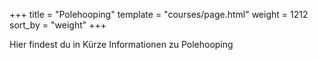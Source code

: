 +++
title = "Polehooping"
template = "courses/page.html"
weight = 1212
sort_by = "weight"
+++

Hier findest du in Kürze Informationen zu Polehooping
